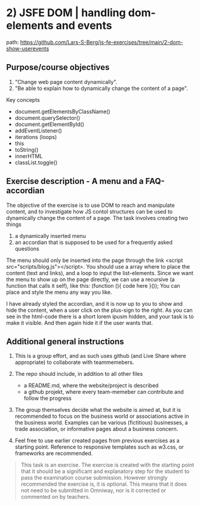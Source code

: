 # 2) JSFE DOM | handling dom-elements and events

path: <https://github.com/Lars-S-Berg/js-fe-exercises/tree/main/2-dom-show-userevents>

## Purpose/course objectives

1. "Change web page content dynamically".
2. "Be able to explain how to dynamically change the content of a page".

Key concepts

- document.getElementsByClassName()
- document.querySelector()
- document.getElementById()
- addEventListener()
- iterations (loops)
- this
- toString()
- innerHTML
- classList.toggle()

## Exercise description - A menu and a FAQ-accordian

The objective of the exercise is to use DOM to reach and manipulate content, and to investigate how JS contol structures can be used to dynamically change the content of a page. The task involves creating two things

1. a dynamically inserted menu
2. an accordian that is supposed to be used for a frequently asked questions

The menu should only be inserted into the page through the link \<script src="scripts/blog.js"\>\<\/script\>. You should use a array where to place the content (text and links), and a loop to input the list-elements. Since we want the menu to show up on the page directly, we can use a recursive (a function that calls it self), like this: (function (){ code here }()); You can place and style the menu any way you like.

I have already styled the accordian, and it is now up to you to show and hide the content, when a user click on the plus-sign to the right. As you can see in the html-code there is a short lorem ipusm hidden, and your task is to make it visible. And then again hide it if the user wants that.

## Additional general instructions

1. This is a group effort, and as such uses github (and Live Share where appropriate) to collaborate with teammemebers.

2. The repo should include, in addition to all other files
    - a README.md, where the website/project is described
    - a github projekt, where every team-memeber can contribute and follow the progress

3. The group themselves decide what the website is aimed at, but it is recommended to focus on the business world or associations active in the business world. Examples can be various (fictitious) businesses, a trade association, or informative pages about a business concern.

4. Feel free to use earlier created pages from previous exercises as a starting point. Reference to responsive templates such as w3.css, or frameworks are recommended.

> This task is an exercise. The exercise is created with the starting point that it should be a significant and explanatory step for the student to pass the examination course submission. However strongly recommended the exercise is, it is optional. This means that it does not need to be submitted in Omniway, nor is it corrected or commented on by teachers.
